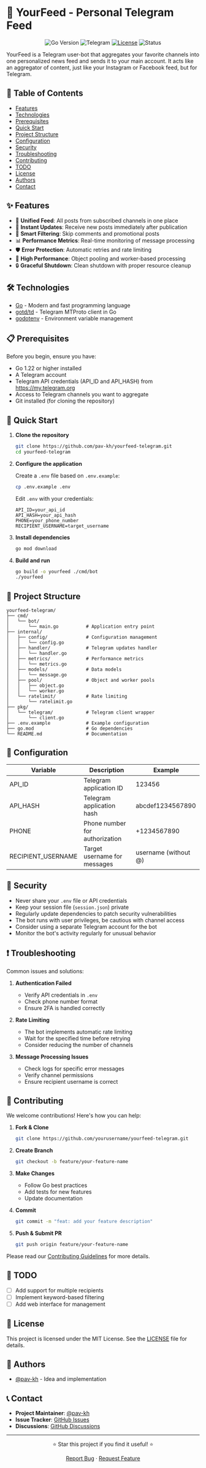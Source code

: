 # 📱 YourFeed - Personal Telegram Feed

<div align="center">

![Go Version](https://img.shields.io/badge/Go-1.22+-00ADD8?style=for-the-badge&logo=go)
![Telegram](https://img.shields.io/badge/Telegram-2CA5E0?style=for-the-badge&logo=telegram&logoColor=white)
[![License](https://img.shields.io/badge/license-MIT-blue.svg?style=for-the-badge)](LICENSE)
![Status](https://img.shields.io/badge/status-active-success.svg?style=for-the-badge)

</div>

YourFeed is a Telegram user-bot that aggregates your favorite channels into one personalized news feed and sends it to your main account. It acts like an aggregator of content, just like your Instagram or Facebook feed, but for Telegram.

## 📑 Table of Contents

- [Features](#-features)
- [Technologies](#️-technologies)
- [Prerequisites](#-prerequisites)
- [Quick Start](#-quick-start)
- [Project Structure](#-project-structure)
- [Configuration](#-configuration)
- [Security](#-security)
- [Troubleshooting](#-troubleshooting)
- [Contributing](#-contributing)
- [TODO](#-todo)
- [License](#-license)
- [Authors](#-authors)
- [Contact](#-contact)

## ✨ Features

- 🔄 **Unified Feed**: All posts from subscribed channels in one place
- 🚀 **Instant Updates**: Receive new posts immediately after publication
- 🎯 **Smart Filtering**: Skip comments and promotional posts
- 📊 **Performance Metrics**: Real-time monitoring of message processing
- 🛡️ **Error Protection**: Automatic retries and rate limiting
- 💪 **High Performance**: Object pooling and worker-based processing
- 🔒 **Graceful Shutdown**: Clean shutdown with proper resource cleanup

## 🛠️ Technologies

- [Go](https://golang.org/) - Modern and fast programming language
- [gotd/td](https://github.com/gotd/td) - Telegram MTProto client in Go
- [godotenv](https://github.com/joho/godotenv) - Environment variable management

## 📋 Prerequisites

Before you begin, ensure you have:

- Go 1.22 or higher installed
- A Telegram account
- Telegram API credentials (API_ID and API_HASH) from https://my.telegram.org
- Access to Telegram channels you want to aggregate
- Git installed (for cloning the repository)

## 🚀 Quick Start

1. **Clone the repository**

   ```bash
   git clone https://github.com/pav-kh/yourfeed-telegram.git
   cd yourfeed-telegram
   ```

2. **Configure the application**

   Create a `.env` file based on `.env.example`:

   ```bash
   cp .env.example .env
   ```

   Edit `.env` with your credentials:

   ```env
   API_ID=your_api_id
   API_HASH=your_api_hash
   PHONE=your_phone_number
   RECIPIENT_USERNAME=target_username
   ```

3. **Install dependencies**

   ```bash
   go mod download
   ```

4. **Build and run**
   ```bash
   go build -o yourfeed ./cmd/bot
   ./yourfeed
   ```

## 📁 Project Structure

```
yourfeed-telegram/
├── cmd/
│   └── bot/
│       └── main.go          # Application entry point
├── internal/
│   ├── config/              # Configuration management
│   │   └── config.go
│   ├── handler/             # Telegram updates handler
│   │   └── handler.go
│   ├── metrics/             # Performance metrics
│   │   └── metrics.go
│   ├── models/              # Data models
│   │   └── message.go
│   ├── pool/                # Object and worker pools
│   │   ├── object.go
│   │   └── worker.go
│   └── ratelimit/           # Rate limiting
│       └── ratelimit.go
├── pkg/
│   └── telegram/            # Telegram client wrapper
│       └── client.go
├── .env.example             # Example configuration
├── go.mod                   # Go dependencies
└── README.md                # Documentation
```

## 🔧 Configuration

| Variable           | Description                    | Example              |
| ------------------ | ------------------------------ | -------------------- |
| API_ID             | Telegram application ID        | 123456               |
| API_HASH           | Telegram application hash      | abcdef1234567890     |
| PHONE              | Phone number for authorization | +1234567890          |
| RECIPIENT_USERNAME | Target username for messages   | username (without @) |

## 🤝 Security

- Never share your `.env` file or API credentials
- Keep your session file (`session.json`) private
- Regularly update dependencies to patch security vulnerabilities
- The bot runs with user privileges, be cautious with channel access
- Consider using a separate Telegram account for the bot
- Monitor the bot's activity regularly for unusual behavior

## ❗ Troubleshooting

Common issues and solutions:

1. **Authentication Failed**

   - Verify API credentials in `.env`
   - Check phone number format
   - Ensure 2FA is handled correctly

2. **Rate Limiting**

   - The bot implements automatic rate limiting
   - Wait for the specified time before retrying
   - Consider reducing the number of channels

3. **Message Processing Issues**
   - Check logs for specific error messages
   - Verify channel permissions
   - Ensure recipient username is correct

## 🤝 Contributing

We welcome contributions! Here's how you can help:

1. **Fork & Clone**

   ```bash
   git clone https://github.com/yourusername/yourfeed-telegram.git
   ```

2. **Create Branch**

   ```bash
   git checkout -b feature/your-feature-name
   ```

3. **Make Changes**

   - Follow Go best practices
   - Add tests for new features
   - Update documentation

4. **Commit**

   ```bash
   git commit -m "feat: add your feature description"
   ```

5. **Push & Submit PR**
   ```bash
   git push origin feature/your-feature-name
   ```

Please read our [Contributing Guidelines](.github/CONTRIBUTING.md) for more details.

## 📝 TODO

- [ ] Add support for multiple recipients
- [ ] Implement keyword-based filtering
- [ ] Add web interface for management

## 📄 License

This project is licensed under the MIT License. See the [LICENSE](LICENSE) file for details.

## 👥 Authors

- [@pav-kh](https://github.com/pav-kh) - Idea and implementation

## 📞 Contact

- **Project Maintainer**: [@pav-kh](https://github.com/pav-kh)
- **Issue Tracker**: [GitHub Issues](https://github.com/pav-kh/yourfeed-telegram/issues)
- **Discussions**: [GitHub Discussions](https://github.com/pav-kh/yourfeed-telegram/discussions)

---

<div align="center">
⭐ Star this project if you find it useful! ⭐

[Report Bug](https://github.com/pav-kh/yourfeed-telegram/issues) · [Request Feature](https://github.com/pav-kh/yourfeed-telegram/issues)

</div>
